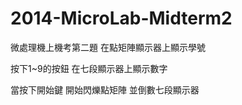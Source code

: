 2014-MicroLab-Midterm2
======================

微處理機上機考第二題
在點矩陣顯示器上顯示學號

按下1~9的按鈕
在七段顯示器上顯示數字

當按下開始鍵
開始閃爍點矩陣
並倒數七段顯示器
